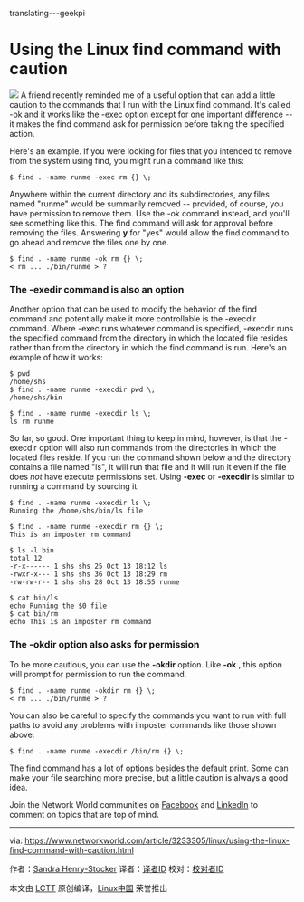 translating---geekpi

Using the Linux find command with caution
======
![](https://images.idgesg.net/images/article/2017/10/caution-sign-100738884-large.jpg)
A friend recently reminded me of a useful option that can add a little caution to the commands that I run with the Linux find command. It's called -ok and it works like the -exec option except for one important difference -- it makes the find command ask for permission before taking the specified action.

Here's an example. If you were looking for files that you intended to remove from the system using find, you might run a command like this:
```
$ find . -name runme -exec rm {} \;

```

Anywhere within the current directory and its subdirectories, any files named "runme" would be summarily removed -- provided, of course, you have permission to remove them. Use the -ok command instead, and you'll see something like this. The find command will ask for approval before removing the files. Answering **y** for  "yes" would allow the find command to go ahead and remove the files one by one.
```
$ find . -name runme -ok rm {} \;
< rm ... ./bin/runme > ?

```

### The -exedir command is also an option

Another option that can be used to modify the behavior of the find command and potentially make it more controllable is the -execdir command. Where -exec runs whatever command is specified, -execdir runs the specified command from the directory in which the located file resides rather than from the directory in which the find command is run. Here's an example of how it works:
```
$ pwd
/home/shs
$ find . -name runme -execdir pwd \;
/home/shs/bin

```
```
$ find . -name runme -execdir ls \;
ls rm runme

```

So far, so good. One important thing to keep in mind, however, is that the -execdir option will also run commands from the directories in which the located files reside. If you run the command shown below and the directory contains a file named "ls", it will run that file and it will run it even if the file does _not_ have execute permissions set. Using **-exec** or **-execdir** is similar to running a command by sourcing it.
```
$ find . -name runme -execdir ls \;
Running the /home/shs/bin/ls file

```
```
$ find . -name runme -execdir rm {} \;
This is an imposter rm command

```
```
$ ls -l bin
total 12
-r-x------ 1 shs shs 25 Oct 13 18:12 ls
-rwxr-x--- 1 shs shs 36 Oct 13 18:29 rm
-rw-rw-r-- 1 shs shs 28 Oct 13 18:55 runme

```
```
$ cat bin/ls
echo Running the $0 file
$ cat bin/rm
echo This is an imposter rm command

```

### The -okdir option also asks for permission

To be more cautious, you can use the **-okdir** option. Like **-ok** , this option will prompt for permission to run the command.
```
$ find . -name runme -okdir rm {} \;
< rm ... ./bin/runme > ?

```

You can also be careful to specify the commands you want to run with full paths to avoid any problems with imposter commands like those shown above.
```
$ find . -name runme -execdir /bin/rm {} \;

```

The find command has a lot of options besides the default print. Some can make your file searching more precise, but a little caution is always a good idea.

Join the Network World communities on [Facebook][1] and [LinkedIn][2] to comment on topics that are top of mind.

--------------------------------------------------------------------------------

via: https://www.networkworld.com/article/3233305/linux/using-the-linux-find-command-with-caution.html

作者：[Sandra Henry-Stocker][a]
译者：[译者ID](https://github.com/译者ID)
校对：[校对者ID](https://github.com/校对者ID)

本文由 [LCTT](https://github.com/LCTT/TranslateProject) 原创编译，[Linux中国](https://linux.cn/) 荣誉推出

[a]:https://www.networkworld.com/author/Sandra-Henry_Stocker/
[1]:https://www.facebook.com/NetworkWorld/
[2]:https://www.linkedin.com/company/network-world
